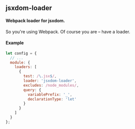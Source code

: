 ## jsxdom-loader
#### Webpack loader for jsxdom.
So you're using Webpack. Of course you are – have a loader.
#### Example
```javascript
let config = {
  // ...
  module: {
    loaders: [
      {
        test: /\.jsx$/,
        loader: 'jsxdom-loader',
        excludes: /node_modules/,
        query: {
          variablePrefix: '_',
          declarationType: 'let'
        }
      }
    ]
  }
};
